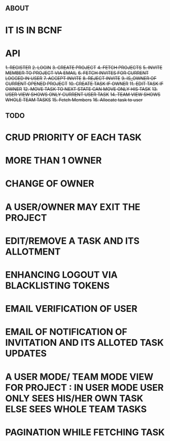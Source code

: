 ## ABOUT
# IT IS IN BCNF

# API
~~1. REGISTER~~
~~2. LOGIN~~
~~3. CREATE PROJECT~~
~~4. FETCH PROJECTS~~
~~5. INVITE MEMBER TO PROJECT VIA EMAIL~~
~~6. FETCH INVITES FOR CURRENT LOGGED IN USER~~
~~7. ACCEPT INVITE~~
~~8. REJECT INVITE~~
~~9. IS_OWNER OF CURRENT OPENED PROJECT~~
~~10. CREATE TASK IF OWNER~~
~~11. EDIT TASK IF OWNER~~
~~12. MOVE TASK TO NEXT STATE CAN MOVE ONLY HIS TASK~~
~~13. USER VIEW SHOWS ONLY CURRENT USER TASK~~
~~14. TEAM VIEW SHOWS WHOLE TEAM TASKS~~
~~15. Fetch Members~~
~~16. Allocate task to user~~

## TODO
# CRUD PRIORITY OF EACH TASK
# MORE THAN 1 OWNER
# CHANGE OF OWNER
# A USER/OWNER MAY EXIT THE PROJECT
# EDIT/REMOVE A TASK AND ITS ALLOTMENT
# ENHANCING LOGOUT VIA BLACKLISTING TOKENS
# EMAIL VERIFICATION OF USER
# EMAIL OF NOTIFICATION OF INVITATION AND ITS ALLOTED TASK UPDATES
# A USER MODE/ TEAM MODE VIEW FOR PROJECT : IN USER MODE USER ONLY SEES HIS/HER OWN TASK ELSE SEES WHOLE TEAM TASKS
# PAGINATION WHILE FETCHING TASK